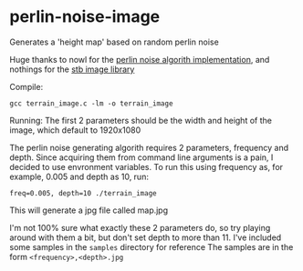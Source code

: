 # perlin-noise-image
Generates a 'height map' based on random perlin noise

Huge thanks to nowl for the [perlin noise algorith implementation](https://gist.github.com/nowl/828013), and nothings for the [stb image library](https://github.com/nothings/stb)

Compile:
```
gcc terrain_image.c -lm -o terrain_image
```

Running:
The first 2 parameters should be the width and height of the image, which default to 1920x1080

The perlin noise generating algorith requires 2 parameters, frequency and depth. Since acquiring them from command line arguments is a pain, I decided to use envronment variables.
To run this using frequency as, for example,  0.005 and depth as 10, run:
```
freq=0.005, depth=10 ./terrain_image
```
This will generate a jpg file called map.jpg

I'm not 100% sure what exactly these 2 parameters do, so try playing around with them a bit, but don't set depth to more than 11.
I've included some samples in the `samples` directory for reference
The samples are in the form `<frequency>,<depth>.jpg`

